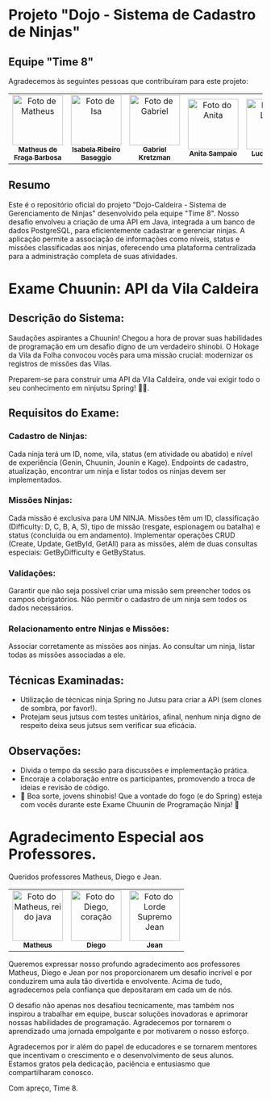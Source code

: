 # Projeto "Dojo - Sistema de Cadastro de Ninjas"

## Equipe "Time 8"


Agradecemos às seguintes pessoas que contribuíram para este projeto:

<table>
  <tr>
    <td align="center">
      <a href="#">
       <img src="https://avatars.githubusercontent.com/u/119136538?v=4" width="100px;" alt="Foto de Matheus"/><br>
        <sub>
          <b>Matheus de Fraga Barbosa</b>
        </sub>
      </a>
    </td>
    <td align="center">
      <a href="#">
        <img src=https://avatars.githubusercontent.com/u/100102717?v=4 width="100px;" alt="Foto de Isa"/><br>
        <sub>
          <b>Isabela Ribeiro Baseggio</b>
        </sub>
      </a>
    </td>
    <td align="center">
      <a href="#">
        <img src=https://avatars.githubusercontent.com/u/139182369?v=4 width="100px;" alt="Foto de Gabriel"/><br>
        <sub>
          <b>Gabriel Kretzman</b>
        </sub>
      </a>
    </td>
      <td align="center">
      <a href="#">
        <img src=https://avatars.githubusercontent.com/u/136662995?v=4 width="100px;" alt="Foto do Anita"/><br>
        <sub>
          <b>Anita Sampaio</b>
        </sub>
      </a>
    </td>
      <td align="center">
      <a href="#">
        <img src=https://avatars.githubusercontent.com/u/102694035?v=4 width="100px;" alt="Foto do Lucas"/><br>
        <sub>
          <b>Lucas Vizeu</b>
        </sub>
      </a>
    </td>
  </tr>
</table>

## Resumo

Este é o repositório oficial do projeto "Dojo-Caldeira - Sistema de Gerenciamento de Ninjas" desenvolvido pela equipe "Time 8". Nosso desafio envolveu a criação de uma API em Java, integrada a um banco de dados PostgreSQL, para eficientemente cadastrar e gerenciar ninjas. A aplicação permite a associação de informações como níveis, status e missões classificadas aos ninjas, oferecendo uma plataforma centralizada para a administração completa de suas atividades.

# Exame Chuunin: API da Vila Caldeira

## Descrição do Sistema:

Saudações aspirantes a Chuunin! Chegou a hora de provar suas habilidades de programação em um desafio digno de um verdadeiro shinobi. O Hokage da Vila da Folha convocou vocês para uma missão crucial: modernizar os registros de missões das Vilas.

Preparem-se para construir uma API da Vila Caldeira, onde vai exigir todo o seu conhecimento em ninjutsu Spring! 🐱‍👤.

## Requisitos do Exame:

### Cadastro de Ninjas:

Cada ninja terá um ID, nome, vila, status (em atividade ou abatido) e nível de experiência (Genin, Chuunin, Jounin e Kage).
Endpoints de cadastro, atualização, encontrar um ninja e listar todos os ninjas devem ser implementados.

### Missões Ninjas:

Cada missão é exclusiva para UM NINJA.
Missões têm um ID, classificação (Difficulty: D, C, B, A, S), tipo de missão (resgate, espionagem ou batalha) e status (concluída ou em andamento).
Implementar operações CRUD (Create, Update, GetById, GetAll) para as missões, além de duas consultas especiais: GetByDifficulty e GetByStatus.

### Validações:

Garantir que não seja possível criar uma missão sem preencher todos os campos obrigatórios.
Não permitir o cadastro de um ninja sem todos os dados necessários.

### Relacionamento entre Ninjas e Missões:

Associar corretamente as missões aos ninjas.
Ao consultar um ninja, listar todas as missões associadas a ele.

## Técnicas Examinadas:

- Utilização de técnicas ninja Spring no Jutsu para criar a API (sem clones de sombra, por favor!).
- Protejam seus jutsus com testes unitários, afinal, nenhum ninja digno de respeito deixa seus jutsus sem verificar sua eficácia.

## Observações:

- Divida o tempo da sessão para discussões e implementação prática.
- Encoraje a colaboração entre os participantes, promovendo a troca de ideias e revisão de código.
- 🌟 Boa sorte, jovens shinobis! Que a vontade do fogo (e do Spring) esteja com vocês durante este Exame Chuunin de Programação Ninja! 🌟

# Agradecimento Especial aos Professores.

Queridos professores Matheus, Diego e Jean.

<table>
  <tr>
    <td align="center">
      <a href="#">
        <img src=https://avatars.githubusercontent.com/u/9812015?v=4 width="100px;" alt="Foto do Matheus, rei do java"/><br>
        <sub>
          <b>Matheus</b>
        </sub>
      </a>
    </td>
    <td align="center">
      <a href="#">
        <img src=https://avatars.githubusercontent.com/u/46655332?v=4 width="100px;" alt="Foto do Diego, coração"/><br>
        <sub>
          <b>Diego</b>
        </sub>
      </a>
    </td>
    <td align="center">
      <a href="#">
        <img src=https://media.licdn.com/dms/image/D4D03AQGvKoeWAf2Mzw/profile-displayphoto-shrink_200_200/0/1685930462169?e=1703116800&v=beta&t=xJqUsQp1cu2wMVPOXPqRth3Oybn7-YsrRzQDKJeaHBs width="100px;" alt="Foto do Lorde Supremo Jean"/><br>
        <sub>
          <b>Jean</b>
        </sub>
      </a>
    </td>
  </tr>
</table>

Queremos expressar nosso profundo agradecimento aos professores Matheus, Diego e Jean por nos proporcionarem um desafio incrível e por conduzirem uma aula tão divertida e envolvente. Acima de tudo, agradecemos pela confiança que depositaram em cada um de nós.

O desafio não apenas nos desafiou tecnicamente, mas também nos inspirou a trabalhar em equipe, buscar soluções inovadoras e aprimorar nossas habilidades de programação. Agradecemos por tornarem o aprendizado uma jornada empolgante e por motivarem o nosso esforço.

Agradecemos por ir além do papel de educadores e se tornarem mentores que incentivam o crescimento e o desenvolvimento de seus alunos. Estamos gratos pela dedicação, paciência e entusiasmo que compartilharam conosco.

Com apreço,
Time 8.
